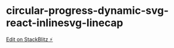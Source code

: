 # circular-progress-dynamic-svg-react-inlinesvg-linecap

[Edit on StackBlitz ⚡️](https://stackblitz.com/edit/vite-react-ts-3fvk9p)
